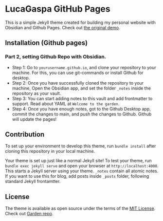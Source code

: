 # LucaGaspa GitHub Pages

This is a simple Jekyll theme created for building my personal website with Obsidian and Github Pages. Check out [the original demo](https://jekyll-garden.github.io/).

## Installation (Github pages)

### Part 2, setting Github Repo with Obsidian.

- Step 1: Go to `yourusername.github.io`, and clone your repository to your machine. For this, you can use git-commands or install Github for desktop.
- Step 2: Once you have successfully cloned the repository to your machine, Open the Obsidian app, and set the folder `_notes` inside the repository as your vault.
- Step 3: You can start adding notes to this vault and add frontmatter to support. Read about YAML at `Welcome to the garden`.
- Step 4: Once you have enough notes, got to the Github Desktop app, commit the changes to main, and push the changes to Github. Github will update the pages!

## Contribution

To set up your environment to develop this theme, run `bundle install` after cloning this repository in your local machine.

Your theme is set up just like a normal Jekyll site! To test your theme, run `bundle exec jekyll serve` and open your browser at `http://localhost:4000`. This starts a Jekyll server using your theme. `_notes` contain all atomic notes. If you want to use this for blog, add posts inside `_posts` folder, following standard Jekyll frontamtter.

## License

The theme is available as open source under the terms of the [MIT License](http://opensource.org/licenses/MIT). Check out [Garden repo](https://jekyll-garden.github.io/).
